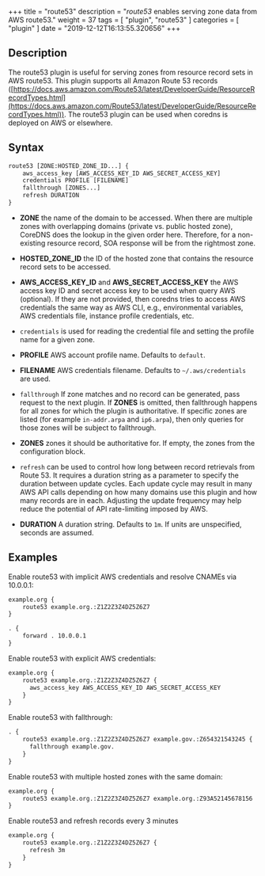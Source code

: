 +++
title = "route53"
description = "*route53* enables serving zone data from AWS route53."
weight = 37
tags = [ "plugin", "route53" ]
categories = [ "plugin" ]
date = "2019-12-12T16:13:55.320656"
+++

## Description

The route53 plugin is useful for serving zones from resource record
sets in AWS route53. This plugin supports all Amazon Route 53 records
([https://docs.aws.amazon.com/Route53/latest/DeveloperGuide/ResourceRecordTypes.html](https://docs.aws.amazon.com/Route53/latest/DeveloperGuide/ResourceRecordTypes.html)).
The route53 plugin can be used when coredns is deployed on AWS or elsewhere.

## Syntax

~~~ txt
route53 [ZONE:HOSTED_ZONE_ID...] {
    aws_access_key [AWS_ACCESS_KEY_ID AWS_SECRET_ACCESS_KEY]
    credentials PROFILE [FILENAME]
    fallthrough [ZONES...]
    refresh DURATION
}
~~~

*   **ZONE** the name of the domain to be accessed. When there are multiple zones with overlapping
    domains (private vs. public hosted zone), CoreDNS does the lookup in the given order here.
    Therefore, for a non-existing resource record, SOA response will be from the rightmost zone.

*   **HOSTED_ZONE_ID** the ID of the hosted zone that contains the resource record sets to be
    accessed.

*   **AWS_ACCESS_KEY_ID** and **AWS_SECRET_ACCESS_KEY** the AWS access key ID and secret access key
    to be used when query AWS (optional). If they are not provided, then coredns tries to access
    AWS credentials the same way as AWS CLI, e.g., environmental variables, AWS credentials file,
    instance profile credentials, etc.

*   `credentials` is used for reading the credential file and setting the profile name for a given
    zone.

*   **PROFILE** AWS account profile name. Defaults to `default`.

*   **FILENAME** AWS credentials filename. Defaults to `~/.aws/credentials` are used.

*   `fallthrough` If zone matches and no record can be generated, pass request to the next plugin.
    If **ZONES** is omitted, then fallthrough happens for all zones for which the plugin is
    authoritative. If specific zones are listed (for example `in-addr.arpa` and `ip6.arpa`), then
    only queries for those zones will be subject to fallthrough.

*   **ZONES** zones it should be authoritative for. If empty, the zones from the configuration
    block.

*   `refresh` can be used to control how long between record retrievals from Route 53. It requires
    a duration string as a parameter to specify the duration between update cycles. Each update
    cycle may result in many AWS API calls depending on how many domains use this plugin and how
    many records are in each. Adjusting the update frequency may help reduce the potential of API
    rate-limiting imposed by AWS.

*   **DURATION** A duration string. Defaults to `1m`. If units are unspecified, seconds are assumed.

## Examples

Enable route53 with implicit AWS credentials and resolve CNAMEs via 10.0.0.1:

~~~ txt
example.org {
	route53 example.org.:Z1Z2Z3Z4DZ5Z6Z7
}

. {
    forward . 10.0.0.1
}
~~~

Enable route53 with explicit AWS credentials:

~~~ txt
example.org {
    route53 example.org.:Z1Z2Z3Z4DZ5Z6Z7 {
      aws_access_key AWS_ACCESS_KEY_ID AWS_SECRET_ACCESS_KEY
    }
}
~~~

Enable route53 with fallthrough:

~~~ txt
. {
    route53 example.org.:Z1Z2Z3Z4DZ5Z6Z7 example.gov.:Z654321543245 {
      fallthrough example.gov.
    }
}
~~~

Enable route53 with multiple hosted zones with the same domain:

~~~ txt
example.org {
    route53 example.org.:Z1Z2Z3Z4DZ5Z6Z7 example.org.:Z93A52145678156
}
~~~

Enable route53 and refresh records every 3 minutes
~~~ txt
example.org {
    route53 example.org.:Z1Z2Z3Z4DZ5Z6Z7 {
      refresh 3m
    }
}
~~~
